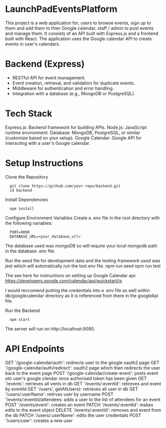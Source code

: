 # LaunchPadEventsPlatform

This project is a web application for; users to browse events, sign up to them and add them to thier Google calendar, staff / admin to post events and manage them. It consists of an API built with Express.js and a frontend built with React. The application uses the Google calendar API to create events in user's calendars.

# Backend (Express)
- RESTful API for event management.
- Event creation, retrieval, and validation for duplicate events.
- Middleware for authentication and error handling.
- Integration with a database (e.g., MongoDB or PostgreSQL).


# Tech Stack
Express.js: Backend framework for building APIs.
Node.js: JavaScript runtime environment.
Database: MongoDB, PostgreSQL, or similar (customize based on your setup).
Google Calendar: Google API for interacting with a user's Google calendar.

# Setup Instructions

Clone the Repository

      git clone https://github.com/your-repo/backend.git
      cd backend
Install Dependencies

      npm install

Configure Environment Variables Create a .env file in the root directory with the following variables:

      PORT=9090
      DATABASE_URL=<your_database_url>

The database used was mongoDB so will require your local mongodb path in the database .env file.

Run the seed file for development data and the testing framework used was jest which will automatically run the test.env file. 
      npm run seed
      npm run test

The see here for instructions on setting up Google Calendar api: https://developers.google.com/calendar/api/quickstart/js

I would reccomend putting the credentials into a .env file as well within db/googlecalendar directory as it is referenced from there in the googleApi file. 


Run the Backend

      npm start

The server will run on http://localhost:9090.

# API Endpoints

GET    '/google-calendar/auth': redirects user to the google oauth2 page
GET    '/google-calendar/auth/redirect': oauth2 page which then redirects the user back to the event page
POST   '/google-calendar/create-event': posts event oto user's google clendar once authorised token has been given
GET    '/events': retrieves all vents in db
GET    '/events/:eventId': retireves and event by eventId
GET    '/users', getAllUsers): retrieves all user in db
GET    '/users/:userName': retirves user by username
POST   '/events/:eventId/attendees: adds a user to the list of attendees for an event
POST   '/events/event': creates an event
PATCH  '/events/:eventId': makes edits to the event object
DELETE '/events/:eventId': removes and event from the db
PATCH  '/users/:userName': edits the user credentials
POST   '/users/user': creates a new user

